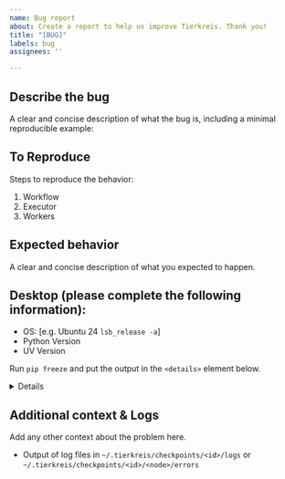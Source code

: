```yaml
---
name: Bug report
about: Create a report to help us improve Tierkreis. Thank you!
title: "[BUG]"
labels: bug
assignees: ''

---
```


## Describe the bug
A clear and concise description of what the bug is, including a minimal reproducible example:

## To Reproduce 
Steps to reproduce the behavior:
1. Workflow
2. Executor
3. Workers

## Expected behavior 
A clear and concise description of what you expected to happen.


## Desktop (please complete the following information):
 - OS: [e.g. Ubuntu 24 `lsb_release -a`]
 - Python Version
- UV Version

Run `pip freeze` and put the output in the `<details>` element below.

<details>

</details>

## Additional context & Logs
Add any other context about the problem here.
- Output of log files in `~/.tierkreis/checkpoints/<id>/logs` or `~/.tierkreis/checkpoints/<id>/<node>/errors`
